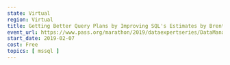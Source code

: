 ```yaml
---
state: Virtual
region: Virtual
title: Getting Better Query Plans by Improving SQL's Estimates by Brent Ozar
event_url: https://www.pass.org/marathon/2019/dataexpertseries/DataManagement.aspx
start_date: 2019-02-07
cost: Free
topics: [ mssql ]
---
```

